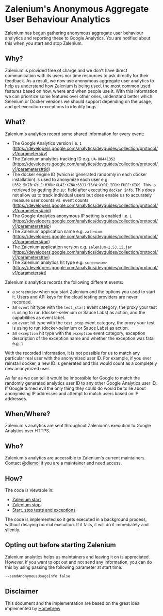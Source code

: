 # Zalenium's Anonymous Aggregate User Behaviour Analytics
Zalenium has begun gathering anonymous aggregate user behaviour analytics and reporting these to Google Analytics. You are notified about this when you start and stop Zalenium.

## Why?
Zalenium is provided free of charge and we don't have direct communication with its users nor time resources to ask directly for their feedback. As a result, we now use anonymous aggregate user analytics to help us understand how Zalenium is being used, the most common used features based on how, where and when people use it. With this information we can prioritize some features over other ones, understand better which Selenium or Docker versions we should support depending on the usage, and get execution exceptions to identify bugs.

## What?
Zalenium's analytics record some shared information for every event:

- The Google Analytics version i.e. `1` (https://developers.google.com/analytics/devguides/collection/protocol/v1/parameters#v)
- The Zalenium analytics tracking ID e.g. `UA-88441352` (https://developers.google.com/analytics/devguides/collection/protocol/v1/parameters#tid)
- The docker engine ID (which is generated randomly in each docker installation) is used to anonymize each user e.g. `U352:5K7B:GYLE:M3RN:XL4Z:XZNW:63JJ:T3Y4:XYRI:IFDK:FUEF:XIGS`. This is retrieved by getting the `ID:` field after executing `docker info`. This does not allow us to track individual users but does enable us to accurately measure user counts vs. event counts (https://developers.google.com/analytics/devguides/collection/protocol/v1/parameters#cid)
- The Google Analytics anonymous IP setting is enabled i.e. `1` (https://developers.google.com/analytics/devguides/collection/protocol/v1/parameters#aip)
- The Zalenium application name e.g. `zalenium` (https://developers.google.com/analytics/devguides/collection/protocol/v1/parameters#an)
- The Zalenium application version e.g. `zalenium-2.53.1i.jar` (https://developers.google.com/analytics/devguides/collection/protocol/v1/parameters#av)
- The Zalenium analytics hit type e.g. `screenview` (https://developers.google.com/analytics/devguides/collection/protocol/v1/parameters#t)

Zalenium's analytics records the following different events:

- a `screenview` when you start Zalenium and the options you used to start it. Users and API keys for the cloud testing providers are never recorded. 
- an `event` hit type with the `test_start` event category, the proxy your test is using to run (docker-selenium or Sauce Labs) as action, and the capabilities as event label.
- an `event` hit type with the `test_stop` event category, the proxy your test is using to run (docker-selenium or Sauce Labs) as action.
- an `exception` hit type with the `exception` event category, exception description of the exception name and whether the exception was fatal e.g. `1`

With the recorded information, it is not possible for us to match any particular real user with the anonymized user ID. For example, if you ever reinstall docker, a new ID is generated and this would count as a completely new anonymized user.

As far as we can tell it would be impossible for Google to match the randomly generated analytics user ID to any other Google Analytics user ID. If Google turned evil the only thing they could do would be to lie about anonymising IP addresses and attempt to match users based on IP addresses.

## When/Where?
Zalenium's analytics are sent throughout Zalenium's execution to Google Analytics over HTTPS.

## Who?
Zalenium's analytics are accessible to Zalenium's current maintainers. Contact [@diemol](https://github.com/diemol) if you are a maintainer and need access.

## How?
The code is viewable in:
* [Zalenium start](./scripts/zalenium.sh#L267)
* [Zalenium stop](./scripts/zalenium.sh#L98)
* [Start, stop tests and exceptions](./src/main/java/de/zalando/tip/zalenium/util/GoogleAnalyticsApi.java)

The code is implemented so it gets executed in a background process, without delaying normal execution. If it fails, it will do it immediately and silently.

## Opting out before starting Zalenium
Zalenium analytics helps us maintainers and leaving it on is appreciated. However, if you want to opt out and not send any information, you can do this by using passing the following parameter at start time:

```sh
--sendAnonymousUsageInfo false
```

## Disclaimer
This document and the implementation are based on the great idea implemented by [Homebrew](https://github.com/Homebrew/brew/blob/master/docs/Analytics.md)